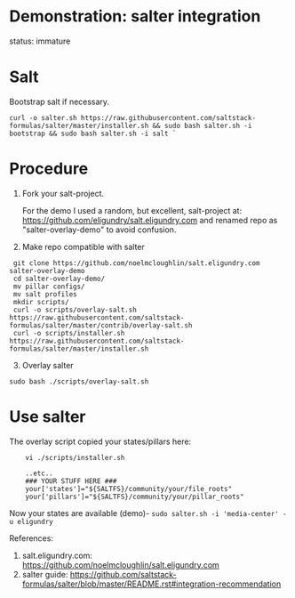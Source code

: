# Demonstration: salter integration

status: immature

# Salt

Bootstrap salt if necessary.
```
curl -o salter.sh https://raw.githubusercontent.com/saltstack-formulas/salter/master/installer.sh && sudo bash salter.sh -i bootstrap && sudo bash salter.sh -i salt `
```

# Procedure

1. Fork your salt-project.
   
   For the demo I used a random, but excellent, salt-project at: https://github.com/eligundry/salt.eligundry.com and renamed repo as "salter-overlay-demo" to avoid confusion.

2. Make repo compatible with salter
```
 git clone https://github.com/noelmcloughlin/salt.eligundry.com salter-overlay-demo
 cd salter-overlay-demo/
 mv pillar configs/
 mv salt profiles
 mkdir scripts/
 curl -o scripts/overlay-salt.sh https://raw.githubusercontent.com/saltstack-formulas/salter/master/contrib/overlay-salt.sh
 curl -o scripts/installer.sh https://raw.githubusercontent.com/saltstack-formulas/salter/master/installer.sh
```

3. Overlay salter
```
sudo bash ./scripts/overlay-salt.sh
```

# Use salter

The overlay script copied your states/pillars here:
```
    vi ./scripts/installer.sh

    ..etc..
    ### YOUR STUFF HERE ###
    your['states']="${SALTFS}/community/your/file_roots"
    your['pillars']="${SALTFS}/community/your/pillar_roots"
```

Now your states are available (demo)-
` sudo salter.sh -i 'media-center' -u eligundry `


References:
 1. salt.eligundry.com: https://github.com/noelmcloughlin/salt.eligundry.com
 2. salter guide: https://github.com/saltstack-formulas/salter/blob/master/README.rst#integration-recommendation
